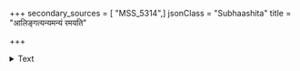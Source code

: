 +++
secondary_sources = [ "MSS_5314",]
jsonClass = "Subhaashita"
title = "आलिङ्गत्यन्यमन्यं रमयति"

+++

<details><summary>Text</summary>

आलिङ्गत्यन्यमन्यं रमयति वचसा लीलया वीक्षतेऽन्यं रोदित्यन्यस्य हेतोः कलयति शपथैरन्यमन्यं वृणोति।  
शेते चान्येन सार्धं शमनमुपगता चिन्तयत्यन्यमन्यं स्त्रीमाया दुश्चरित्रा जगदहितकरी केन कष्टेन सृष्टा॥
</details>
